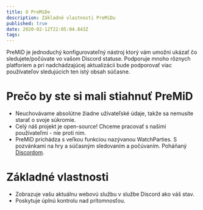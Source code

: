 ```yaml
---
title: O PreMiDe
description: Základné vlastnosti PreMiDu
published: true
date: 2020-02-12T22:05:04.843Z
tags:
---
```


PreMiD je jednoduchý konfigurovateľný nástroj ktorý vám umožní ukázať čo sledujete/počúvate vo vašom Discord statuse. Podporuje mnoho rôznych platforiem a pri nadchádzajúcej aktualizácii bude podporovať viac používateľov sledujúcich ten istý obsah súčasne.

# Prečo by ste si mali stiahnuť PreMiD
- Neuchovávame absolútne žiadne užívateľské údaje, takže sa nemusíte starať o svoje súkromie.
- Celý náš projekt je open-source! Chceme pracovať s našimi používateľmi - nie proti nim.
- PreMiD prichádza s veľkou funkciou nazývanou WatchParties. S pozvánkami na hry a súčasným sledovaním a počúvaním. Poháňaný [Discordom](https://discordapp.com/).

# Základné vlastnosti
- Zobrazuje vašu aktuálnu webovú službu v službe Discord ako váš stav.
- Poskytuje úplnú kontrolu nad prítomnosťou.